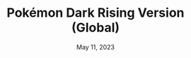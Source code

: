 ---
layout: gba
title: "Pokémon Dark Rising Version (Global)"
categories:
 - approved
 - gba
 - universal
 - safe
tags:
- pokemon
- rpg
date: May 11, 2023
permalink: /games/pokemon-darkrising/play/details
publisher: (Not) Gamefreak
gid: pokemon-darkrising
---